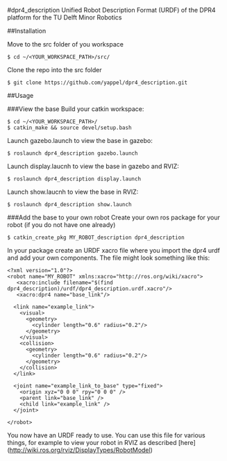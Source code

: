 #dpr4_description
Unified Robot Description Format (URDF) of the DPR4 platform for the TU Delft Minor Robotics

##Installation


Move to the src folder of you workspace
````
$ cd ~/<YOUR_WORKSPACE_PATH>/src/
````


Clone the repo into the src folder

````
$ git clone https://github.com/yappel/dpr4_description.git
````
##Usage

###View the base
Build your catkin workspace:
````
$ cd ~/<YOUR_WORKSPACE_PATH>/
$ catkin_make && source devel/setup.bash
````
Launch gazebo.launch to view the base in gazebo:
````
$ roslaunch dpr4_description gazebo.launch
````
Launch display.laucnh to view the base in gazebo and RVIZ:
````
$ roslaunch dpr4_description display.launch
````
Launch show.laucnh to view the base in RVIZ:
````
$ roslaunch dpr4_description show.launch
````

###Add the base to your own robot
Create your own ros package for your robot (if you do not have one already)

````
$ catkin_create_pkg MY_ROBOT_description dpr4_description
````
In your package create an URDF xacro file where you import the dpr4 urdf and add your own components.
The file might look something like this:

````
<?xml version="1.0"?>
<robot name="MY_ROBOT" xmlns:xacro="http://ros.org/wiki/xacro">
   <xacro:include filename="$(find dpr4_description)/urdf/dpr4_description.urdf.xacro"/>
   <xacro:dpr4 name="base_link"/>

  <link name="example_link">
    <visual>
      <geometry>
        <cylinder length="0.6" radius="0.2"/>
      </geometry>
    </visual>
    <collision>
      <geometry>
        <cylinder length="0.6" radius="0.2"/>
      </geometry>
    </collision>
  </link>

  <joint name="example_link_to_base" type="fixed">
    <origin xyz="0 0 0" rpy="0 0 0" />
    <parent link="base_link" />
    <child link="example_link" />
  </joint>

</robot>

````
You now have an URDF ready to use. You can use this file for various things, for example to view your robot in RVIZ as described [here] (http://wiki.ros.org/rviz/DisplayTypes/RobotModel)
